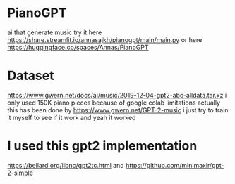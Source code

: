 # PianoGPT
ai that generate music
try it here https://share.streamlit.io/annasajkh/pianogpt/main/main.py
or here https://huggingface.co/spaces/Annas/PianoGPT

# Dataset
https://www.gwern.net/docs/ai/music/2019-12-04-gpt2-abc-alldata.tar.xz
i only used 150K piano pieces because of google colab limitations
actually this has been done by https://www.gwern.net/GPT-2-music i just try to train it myself to see if it work and yeah it worked

# I used this gpt2 implementation
https://bellard.org/libnc/gpt2tc.html and
https://github.com/minimaxir/gpt-2-simple
